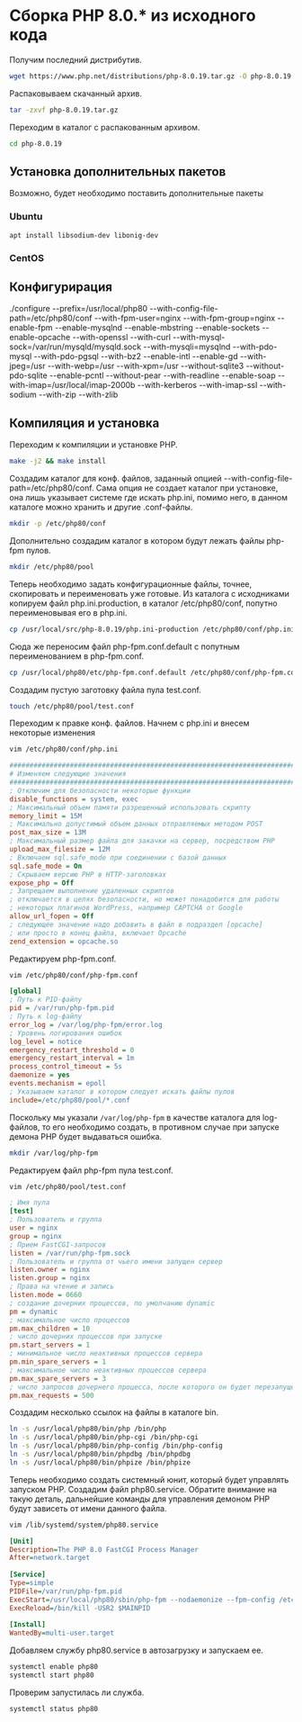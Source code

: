 # Сборка PHP 8.0.* из исходного кода

Получим последний дистрибутив.

```bash
wget https://www.php.net/distributions/php-8.0.19.tar.gz -O php-8.0.19.tar.gz
```

Распаковываем скачанный архив.

```bash
tar -zxvf php-8.0.19.tar.gz
```

Переходим в каталог с распакованным архивом.

```bash
cd php-8.0.19
```

## Установка дополнительных пакетов
Возможно, будет необходимо поставить дополнительные пакеты

### Ubuntu
```
apt install libsodium-dev libonig-dev
```

### CentOS

## Конфигурирация

./configure --prefix=/usr/local/php80 --with-config-file-path=/etc/php80/conf --with-fpm-user=nginx --with-fpm-group=nginx --enable-fpm --enable-mysqlnd --enable-mbstring --enable-sockets --enable-opcache --with-openssl --with-curl --with-mysql-sock=/var/run/mysqld/mysqld.sock --with-mysqli=mysqlnd --with-pdo-mysql --with-pdo-pgsql --with-bz2 --enable-intl --enable-gd --with-jpeg=/usr --with-webp=/usr --with-xpm=/usr --without-sqlite3 --without-pdo-sqlite --enable-pcntl --without-pear --with-readline --enable-soap --with-imap=/usr/local/imap-2000b --with-kerberos --with-imap-ssl --with-sodium --with-zip --with-zlib

## Компиляция и установка
Переходим к компиляции и установке PHP.

```bash
make -j2 && make install
```

Создадим каталог для конф. файлов, заданный опцией --with-config-file-path=/etc/php80/conf. Сама опция не создает каталог при установке, она лишь указывает системе где искать php.ini, помимо него, в данном каталоге можно хранить и другие .conf-файлы.

```bash
mkdir -p /etc/php80/conf
```

Дополнительно создадим каталог в котором будут лежать файлы php-fpm пулов.

```bash
mkdir /etc/php80/pool
```

Теперь необходимо задать конфигурационные файлы, точнее, скопировать и переименовать уже готовые.
Из каталога с исходниками копируем файл php.ini.production, в каталог /etc/php80/conf, попутно переименовывая его в php.ini.

```bash
cp /usr/local/src/php-8.0.19/php.ini-production /etc/php80/conf/php.ini
```

Сюда же переносим файл php-fpm.conf.default с попутным переименованием в php-fpm.conf.

```bash
cp /usr/local/php80/etc/php-fpm.conf.default /etc/php80/conf/php-fpm.conf
```

Создадим пустую заготовку файла пула test.conf.

```bash
touch /etc/php80/pool/test.conf
```

Переходим к правке конф. файлов. Начнем с php.ini и внесем некоторые изменения

```bash
vim /etc/php80/conf/php.ini
```

```ini
######################################################################################
# Изменяем следующие значения
######################################################################################
; Отключим для безопасности некоторые функции
disable_functions = system, exec
; Максимальный объем памяти разрешенный использовать скрипту
memory_limit = 15M
; Максимально допустимый объем данных отправляемых методом POST
post_max_size = 13M
; Максимальный размер файла для закачки на сервер, посредством PHP
upload_max_filesize = 12M
; Включаем sql.safe_mode при соединении с базой данных 
sql.safe_mode = On
; Скрываем версию PHP в HTTP-заголовках
expose_php = Off
; Запрещаем выполнение удаленных скриптов
; отключается в целях безопасности, но может понадобится для работы
; некоторых плагинов WordPress, например CAPTCHA от Google
allow_url_fopen = Off
; следующее значение надо добавить в файл в подраздел [opcache]
; или просто в конец файла, включает Opcache
zend_extension = opcache.so
```

Редактируем php-fpm.conf.

```bash
vim /etc/php80/conf/php-fpm.conf
```

```ini
[global]
; Путь к PID-файлу
pid = /var/run/php-fpm.pid
; Путь к log-файлу
error_log = /var/log/php-fpm/error.log
; Уровень логирования ошибок
log_level = notice
emergency_restart_threshold = 0
emergency_restart_interval = 1m
process_control_timeout = 5s
daemonize = yes
events.mechanism = epoll
; Указываем каталог в котором следует искать файлы пулов
include=/etc/php80/pool/*.conf
```

Поскольку мы указали `/var/log/php-fpm` в качестве каталога для log-файлов, то его необходимо создать, в противном случае при запуске демона PHP будет выдаваться ошибка.

```bash
mkdir /var/log/php-fpm
```

Редактируем файл php-fpm пула test.conf.

```bash
vim /etc/php80/pool/test.conf
```

```ini
; Имя пула
[test]
; Пользователь и группа
user = nginx
group = nginx
; Прием FastCGI-запросов
listen = /var/run/php-fpm.sock
; Пользователь и группа от чьего имени запущен сервер
listen.owner = nginx
listen.group = nginx
; Права на чтение и запись
listen.mode = 0660
; создание дочерних процессов, по умолчанию dynamic
pm = dynamic
; максимальное число процессов
pm.max_children = 10
; число дочерних процессов при запуске
pm.start_servers = 1
; минимальное число неактивных процессов сервера
pm.min_spare_servers = 1
; максимальное число неактивных процессов сервера	
pm.max_spare_servers = 3
; число запросов дочернего процесса, после которого он будет перезапущен
pm.max_requests = 500
```

Создадим несколько ссылок на файлы в каталоге bin.

```bash
ln -s /usr/local/php80/bin/php /bin/php
ln -s /usr/local/php80/bin/php-cgi /bin/php-cgi
ln -s /usr/local/php80/bin/php-config /bin/php-config
ln -s /usr/local/php80/bin/phpdbg /bin/phpdbg
ln -s /usr/local/php80/bin/phpize /bin/phpize
```

Теперь необходимо создать системный юнит, который будет управлять запуском PHP. Создадим файл php80.service. Обратите внимание на такую деталь, дальнейшие команды для управления демоном PHP будут зависеть от имени данного файла.

```bash
vim /lib/systemd/system/php80.service
```

```ini
[Unit]
Description=The PHP 8.0 FastCGI Process Manager
After=network.target
 
[Service]
Type=simple
PIDFile=/var/run/php-fpm.pid
ExecStart=/usr/local/php80/sbin/php-fpm --nodaemonize --fpm-config /etc/php80/conf/php-fpm.conf
ExecReload=/bin/kill -USR2 $MAINPID
 
[Install]
WantedBy=multi-user.target
```

Добавляем службу php80.service в автозагрузку и запускаем ее.

```bash
systemctl enable php80
systemctl start php80
```

Проверим запустилась ли служба.

```bash
systemctl status php80
```